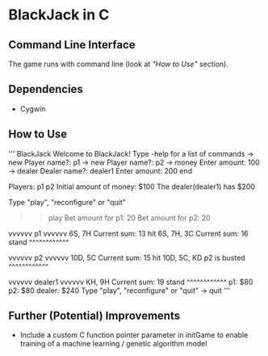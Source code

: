 # BlackJack in C

## Command Line Interface
The game runs with command line (look at _"How to Use"_ section).

## Dependencies
* Cygwin

## How to Use
'''
BlackJack
Welcome to BlackJack! Type -help for a list of commands
-> new
Player name?: p1
-> new
Player name?: p2
-> money
Enter amount: 100
-> dealer
Dealer name?: dealer1
Enter amount: 200
end

Players: p1 p2
Initial amount of money: $100
The dealer(dealer1) has $200

Type "play", "reconfigure" or "quit"
>> play
Bet amount for p1: 20
Bet amount for p2: 20

vvvvvv p1 vvvvvv
6S, 7H
Current sum: 13
hit
6S, 7H, 3C
Current sum: 16
stand
^^^^^^^^^^^^

vvvvvv p2 vvvvvv
10D, 5C
Current sum: 15
hit
10D, 5C, KD
p2 is busted
^^^^^^^^^^^^

vvvvvv dealer1 vvvvvv
KH, 9H
Current sum: 19
stand
^^^^^^^^^^^^
p1: $80
p2: $80
dealer: $240
Type "play", "reconfigure" or "quit"
-> quit
'''


## Further (Potential) Improvements
* Include a custom C function pointer parameter in initGame to enable training of a machine learning / genetic algorithm model
